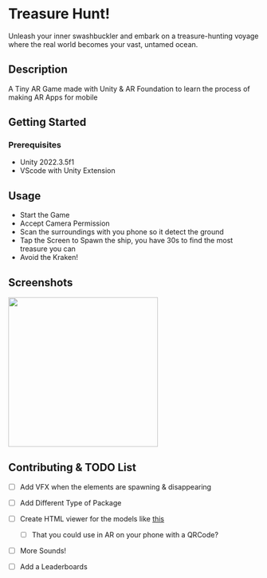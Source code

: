 
# Treasure Hunt!

Unleash your inner swashbuckler and embark on a treasure-hunting voyage where the real world becomes your vast, untamed ocean.

## Description

A Tiny AR Game made with Unity & AR Foundation to learn the process of making AR Apps for mobile


## Getting Started


### Prerequisites

 - Unity 2022.3.5f1
 - VScode with Unity Extension

## Usage

  - Start the Game
  - Accept Camera Permission
  - Scan the surroundings with you phone so it detect the ground 
  - Tap the Screen to Spawn the ship, you have 30s to find the most treasure you can
  - Avoid the Kraken! 

## Screenshots

<img src="https://github.com/jbrialon/ar-unity-project/blob/main/Assets/UI/ressources/splash_bg.png?raw=true" width="300"/>  

## Contributing & TODO List

 - [ ] Add VFX when the elements are spawning & disappearing
 - [ ] Add Different Type of Package
 - [ ] Create HTML viewer for the models like  [this](https://release-the-kraken.netlify.app/) 
    - [ ] That you could use in AR on your phone with a QRCode?
 - [ ] More Sounds! 
 - [ ] Add a Leaderboards

  
